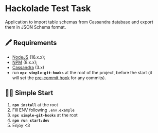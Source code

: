 # Hackolade Test Task

Application to import table schemas from Cassandra database and export them in JSON Schema format.

## 🖍 Requirements

- [NodeJS](https://nodejs.org/en/) (16.x.x);
- [NPM](https://www.npmjs.com/) (8.x.x);
- [Cassandra](https://cassandra.apache.org/) (3.x)
- run **`npx simple-git-hooks`** at the root of the project, before the start (it will set the [pre-commit hook](https://www.npmjs.com/package/simple-git-hooks) for any commits).

## 🏃‍♂️ Simple Start

1. **`npm install`** at the root
2. Fill ENV following `.env.example`
3. **`npx simple-git-hooks`** at the root
4. **`npm run start:dev`**
5. Enjoy <3
